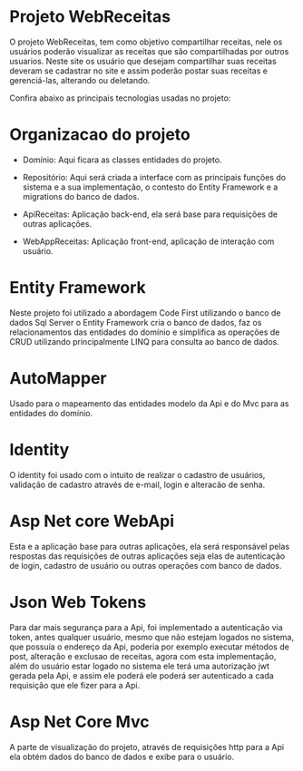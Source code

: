 # Projeto WebReceitas
O projeto WebReceitas, tem como objetivo compartilhar receitas, nele os usuários poderão visualizar as receitas que são compartilhadas por outros usuarios. Neste site os usuário que desejam compartilhar suas receitas deveram se cadastrar no site e assim poderão postar suas receitas e gerenciá-las, alterando ou deletando.

Confira abaixo as principais tecnologias usadas no projeto:

# Organizacao do projeto
- Domínio: Aqui ficara as classes entidades do projeto.

- Repositório: Aqui será criada a interface com as principais funções do sistema e a sua implementação, o contesto do Entity Framework e a migrations do banco de dados.

- ApiReceitas: Aplicação back-end, ela será base para requisições de outras aplicações.

- WebAppReceitas: Aplicação front-end, aplicação de interação com usuário.

# Entity Framework
Neste projeto foi utilizado a abordagem Code First utilizando o banco de dados Sql Server o Entity Framework cria o banco de dados, faz os relacionamentos das entidades do domínio e simplifica as operações de CRUD utilizando principalmente LINQ para consulta ao banco de dados.

# AutoMapper
Usado para o mapeamento das entidades modelo da Api e do Mvc para as entidades do domínio.

# Identity
O identity foi usado com o intuito de realizar o cadastro de usuários, validação de cadastro através de e-mail, login e alteracão de senha.

# Asp Net core WebApi
Esta e a aplicação base para outras aplicações, ela será responsável pelas respostas das requisições de outras aplicações seja elas de autenticação de login, cadastro de usuário ou outras operações com banco de dados.

# Json Web Tokens
Para dar mais segurança para a Api, foi implementado a autenticação via token, antes qualquer usuário, mesmo que não estejam logados no sistema, que possuía o endereço da Api, poderia por exemplo executar métodos de post, alteração e exclusao de receitas, agora com esta implementação, além do usuário estar logado no sistema ele terá uma autorização jwt gerada pela Api, e assim ele poderá ele poderá ser autenticado a cada requisição que ele fizer para a Api.

# Asp Net Core Mvc
A parte de visualização do projeto, através de requisições http para a Api ela obtém dados do banco de dados e exibe para o usuário.